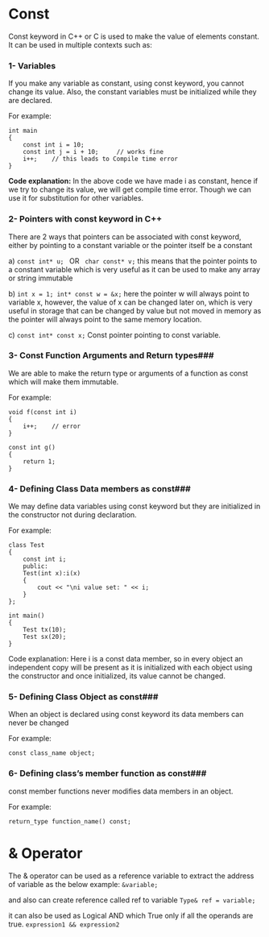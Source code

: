# Const #

Const keyword in C++ or C is used to make the value of elements constant. It can be used in multiple contexts such as:

### 1-	Variables ###
If you make any variable as constant, using const keyword, you cannot change its value. Also, the constant variables must be initialized while they are declared.

For example:
```
int main
{
    const int i = 10;
    const int j = i + 10;     // works fine
    i++;    // this leads to Compile time error   
}
```
**Code explanation:**
In the above code we have made i as constant, hence if we try to change its value, we will get compile time error. Though we can use it for substitution for other variables.


### 2-	Pointers with const keyword in C++ ###
There are 2 ways that pointers can be associated with const keyword, either by pointing to a constant variable or the pointer itself be a constant

a)	```const int* u; ```   OR   ``` char const* v;```
this means that the pointer points to a constant variable which is very useful as it can be used to make any array or string  immutable

b)	```int x = 1;
int* const w = &x;```
here the pointer w will always point to variable x, however, the value of x can be changed later on, which is very useful in storage that can be changed by value but not moved in memory as the pointer will always point to the same memory location.

c) ```const int* const x;```
Const pointer pointing to const variable.

### 3-	Const Function Arguments and Return types###
We are able to make the return type or arguments of a function as const which will make them immutable.

For example:
```
void f(const int i)
{
    i++;    // error
}

const int g()
{
    return 1;
}
```
### 4-	Defining Class Data members as const###
We may define data variables using const keyword but they are initialized in the constructor not during declaration.

For example:
```
class Test
{
    const int i;
    public:
    Test(int x):i(x)
    {
        cout << "\ni value set: " << i;
    }
};

int main()
{
    Test tx(10);
    Test sx(20);
}
```
Code explanation:
Here i is a const data member, so in every object an independent copy will be present as it is initialized with each object using the constructor and once initialized, its value cannot be changed.

### 5-	Defining Class Object as const###
When an object is declared using const keyword its data members can never be changed

For example:
```
const class_name object;
```
### 6-	Defining class’s member function as const###
 const member functions never modifies data members in an object.

For example:
```
return_type function_name() const;
```

# & Operator #
The & operator  can be used as a reference variable to extract the address of variable as the below example:
```&variable;```

and also can create reference called ref to variable
```Type& ref = variable;```

it can also be used as Logical AND which True only if all the operands are true.
```expression1 && expression2```


